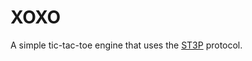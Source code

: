 # XOXO

A simple tic-tac-toe engine that uses the
[ST3P](https://gist.github.com/artfuldev/47ef277cf4bbbfdf0eed4750b8821c8c)
protocol.
